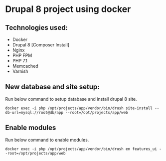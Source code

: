 # Drupal 8 project using docker

## Technologies used:
- Docker
- Drupal 8 [Composer Install]
- Nginx
- PHP FPM
- PHP 7.1
- Memcached
- Varnish

## New database and site setup:
Run below command to setup database and install drupal 8 site.
```
docker exec -i php /opt/projects/app/vendor/bin/drush site-install --db-url=mysql://root@db/app --root=/opt/projects/app/web
```

## Enable modules
Run below command to enable modules.
```
docker exec -i php /opt/projects/app/vendor/bin/drush en features_ui --root=/opt/projects/app/web
```